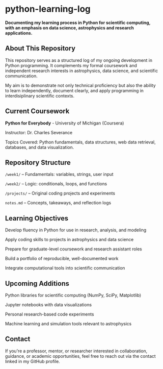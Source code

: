 # python-learning-log
**Documenting my learning process in Python for scientific computing, with an emphasis on data science, astrophysics and research applications.** 
## About This Repository
This repository serves as a structured log of my ongoing development in Python programming. It complements my formal coursework and independent research interests in astrophysics, data science, and scientific communication.

My aim is to demonstrate not only technical proficiency but also the ability to learn independently, document clearly, and apply programming in interdisiplinary scientific contexts.
## Current Coursework 
**Python for Everybody** - University of Michigan (Coursera)

Instructor: Dr. Charles Severance 

Topics Covered: Python fundamentals, data structures, web data retrieval, databases, and data visualization. 
## Repository Structure
`/week1/` – Fundamentals: variables, strings, user input  

`/week2/` – Logic: conditionals, loops, and functions  

`/projects/` – Original coding projects and experiments  

`notes.md` – Concepts, takeaways, and reflection logs
## Learning Objectives
Develop fluency in Python for use in research, analysis, and modeling

Apply coding skills to projects in astrophysics and data science  

Prepare for graduate-level coursework and research assistant roles  

Build a portfolio of reproducible, well-documented work  

Integrate computational tools into scientific communication
## Upcoming Additions 
Python libraries for scientific computing (NumPy, SciPy, Matplotlib)  

Jupyter notebooks with data visualizations  

Personal research-based code experiments  

Machine learning and simulation tools relevant to astrophysics
## Contact 
If you're a professor, mentor, or researcher interested in collaboration, guidance, or academic opportunities, feel free to reach out via the contact linked in my GitHub profile.
